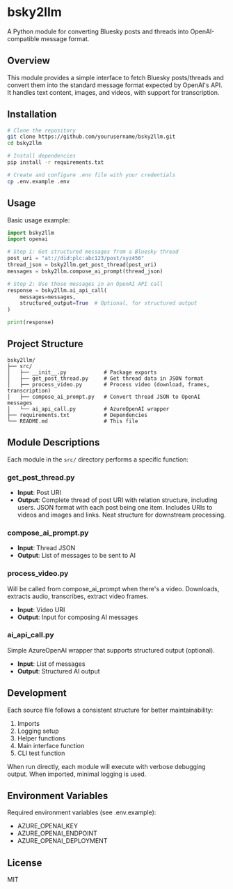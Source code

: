 # bsky2llm

A Python module for converting Bluesky posts and threads into OpenAI-compatible message format.

## Overview

This module provides a simple interface to fetch Bluesky posts/threads and convert them into the standard message format expected by OpenAI's API. It handles text content, images, and videos, with support for transcription.

## Installation

```bash
# Clone the repository
git clone https://github.com/yourusername/bsky2llm.git
cd bsky2llm

# Install dependencies
pip install -r requirements.txt

# Create and configure .env file with your credentials
cp .env.example .env
```

## Usage

Basic usage example:

```python
import bsky2llm
import openai

# Step 1: Get structured messages from a Bluesky thread
post_uri = "at://did:plc:abc123/post/xyz456"
thread_json = bsky2llm.get_post_thread(post_uri)
messages = bsky2llm.compose_ai_prompt(thread_json)

# Step 2: Use those messages in an OpenAI API call
response = bsky2llm.ai_api_call(
    messages=messages,
    structured_output=True  # Optional, for structured output
)

print(response)
```

## Project Structure

```
bsky2llm/
├── src/
│   ├── __init__.py            # Package exports
│   ├── get_post_thread.py     # Get thread data in JSON format
│   ├── process_video.py       # Process video (download, frames, transcription)
│   ├── compose_ai_prompt.py   # Convert thread JSON to OpenAI messages
│   └── ai_api_call.py         # AzureOpenAI wrapper
├── requirements.txt           # Dependencies
└── README.md                  # This file
```

## Module Descriptions

Each module in the `src/` directory performs a specific function:

### get_post_thread.py
- **Input**: Post URI
- **Output**: Complete thread of post URI with relation structure, including users. JSON format with each post being one item. Includes URIs to videos and images and links. Neat structure for downstream processing.

### compose_ai_prompt.py
- **Input**: Thread JSON
- **Output**: List of messages to be sent to AI

### process_video.py
Will be called from compose_ai_prompt when there's a video. Downloads, extracts audio, transcribes, extract video frames.
- **Input**: Video URI
- **Output**: Input for composing AI messages

### ai_api_call.py
Simple AzureOpenAI wrapper that supports structured output (optional).
- **Input**: List of messages
- **Output**: Structured AI output

## Development

Each source file follows a consistent structure for better maintainability:
1. Imports
2. Logging setup
3. Helper functions
4. Main interface function
5. CLI test function

When run directly, each module will execute with verbose debugging output.
When imported, minimal logging is used.

## Environment Variables

Required environment variables (see .env.example):
- AZURE_OPENAI_KEY
- AZURE_OPENAI_ENDPOINT
- AZURE_OPENAI_DEPLOYMENT

## License

MIT